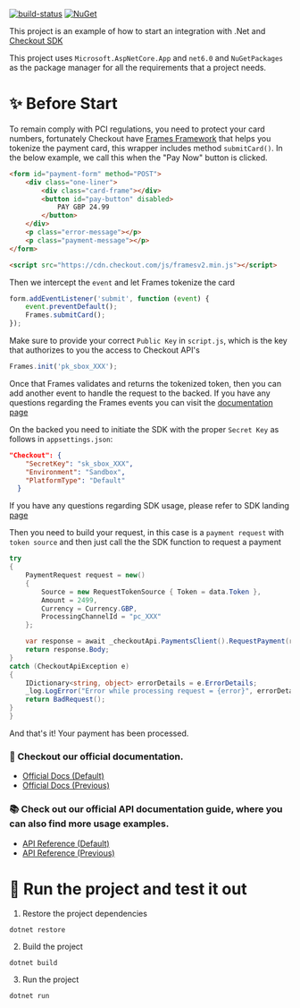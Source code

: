 [![build-status](https://github.com/checkout/sample-projects/actions/workflows/create_net_package.yml/badge.svg)](https://github.com/checkout/sample-projects/actions/workflows/create_net_package.yml)
[![NuGet](https://img.shields.io/nuget/v/CheckoutSDK.svg)](https://www.nuget.org/packages/CheckoutSDK)

This project is an example of how to start an integration with .Net and [Checkout SDK](https://github.com/checkout/checkout-sdk-net)

This project uses `Microsoft.AspNetCore.App` and `net6.0` and `NuGetPackages` as the package manager for all the requirements that a project needs.

# :sparkles: Before Start

To remain comply with PCI regulations, you need to protect your card numbers, fortunately Checkout have [Frames Framework](https://www.checkout.com/docs/integrate/frames#Who_is_Frames_for?) that helps you tokenize the payment card, this wrapper includes method `submitCard()`. In the below example, we call this when the "Pay Now" button is clicked.

````html
<form id="payment-form" method="POST">
    <div class="one-liner">
        <div class="card-frame"></div>
        <button id="pay-button" disabled>
            PAY GBP 24.99
        </button>
    </div>
    <p class="error-message"></p>
    <p class="payment-message"></p>
</form>

<script src="https://cdn.checkout.com/js/framesv2.min.js"></script>
````

Then we intercept the `event` and let Frames tokenize the card

````javascript
form.addEventListener('submit', function (event) {
    event.preventDefault();
    Frames.submitCard();
});
````

Make sure to provide your correct `Public Key` in `script.js`, which is the key that authorizes to you the access to Checkout API's

````javascript
Frames.init('pk_sbox_XXX');
````

Once that Frames validates and returns the tokenized token, then you can add another event to handle the request to the backed. If you have any questions regarding the Frames events you can visit the [documentation page](https://www.checkout.com/docs/integrate/frames/frames-reference)

On the backed you need to initiate the SDK with the proper `Secret Key` as follows in `appsettings.json`:

```json
"Checkout": {
    "SecretKey": "sk_sbox_XXX",
    "Environment": "Sandbox",
    "PlatformType": "Default"
  }
```

If you have any questions regarding SDK usage, please refer to SDK landing [page](https://github.com/checkout/checkout-sdk-net)

Then you need to build your request, in this case is a `payment request` with `token source` and then just call the the SDK function to request a payment

```cs
try
{
    PaymentRequest request = new()
    {
        Source = new RequestTokenSource { Token = data.Token },
        Amount = 2499,
        Currency = Currency.GBP,
        ProcessingChannelId = "pc_XXX"
    };

    var response = await _checkoutApi.PaymentsClient().RequestPayment(request);
    return response.Body;
}
catch (CheckoutApiException e)
{
    IDictionary<string, object> errorDetails = e.ErrorDetails;
    _log.LogError("Error while processing request = {error}", errorDetails["error_codes"]);
    return BadRequest();
}
}
```

And that's it! Your payment has been processed.

### :book: Checkout our official documentation.

* [Official Docs (Default)](https://docs.checkout.com/)
* [Official Docs (Previous)](https://docs.checkout.com/previous)

### :books: Check out our official API documentation guide, where you can also find more usage examples.

* [API Reference (Default)](https://api-reference.checkout.com/)
* [API Reference (Previous)](https://api-reference.checkout.com/previous)

# :rocket: Run the project and test it out
1. Restore the project dependencies
```shell
dotnet restore
```
2. Build the project
```shell
dotnet build
```
3. Run the project
```shell
dotnet run
```
